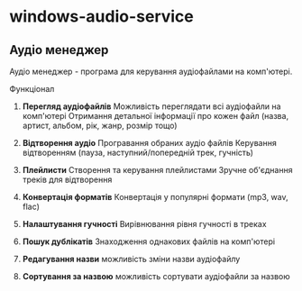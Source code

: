 # windows-audio-service

## Аудіо менеджер
Аудіо менеджер - програма для керування аудіофайлами на комп'ютері.

Функціонал

1. **Перегляд аудіофайлів**
Можливість переглядати всі аудіофайли на комп'ютері
Отримання детальної інформації про кожен файл (назва, артист, альбом, рік, жанр, розмір тощо)

2. **Відтворення аудіо**
Програвання обраних аудіо файлів
Керування відтворенням (пауза, наступний/попередній трек, гучність)

3. **Плейлисти**
Створення та керування плейлистами
Зручне об'єднання треків для відтворення

4. **Конвертація форматів**
Конвертація у популярні формати (mp3, wav, flac)

5. **Налаштування гучності**
Вирівнювання рівня гучності в треках

6. **Пошук дублікатів**
Знаходження однакових файлів на комп'ютері

7. **Редагування назви**
 можливість зміни назви аудіофайлу

8. **Сортування за назвою**
можливість сортувати аудіофайли за назвою
